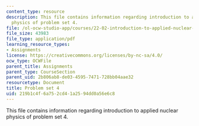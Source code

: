 ```yaml
---
content_type: resource
description: This file contains information regarding introduction to applied nuclear
  physics of problem set 4.
file: /ol-ocw-studio-app/courses/22-02-introduction-to-applied-nuclear-physics-spring-2012/219b1c4f6a752cd41a2594dd0a56e6c8_MIT22_02S12_pset4.pdf
file_size: 43983
file_type: application/pdf
learning_resource_types:
- Assignments
license: https://creativecommons.org/licenses/by-nc-sa/4.0/
ocw_type: OCWFile
parent_title: Assignments
parent_type: CourseSection
parent_uid: 2b806ab8-de03-4595-7471-728bb04aae32
resourcetype: Document
title: Problem set 4
uid: 219b1c4f-6a75-2cd4-1a25-94dd0a56e6c8
---
```

This file contains information regarding introduction to applied nuclear physics of problem set 4.